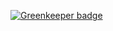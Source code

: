
[![Greenkeeper badge](https://badges.greenkeeper.io/arickho/arickho.com.svg)](https://greenkeeper.io/)
